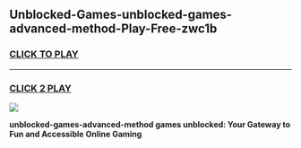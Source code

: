 
## Unblocked-Games-unblocked-games-advanced-method-Play-Free-zwc1b
<h3>
<a href="https://premium76.site?title=unblocked-games-advanced-method&ref=22A">CLICK TO PLAY</a></h3>
<hr>

<h3>
<a href="https://premium76.site?title=unblocked-games-advanced-method&ref=22A">CLICK 2 PLAY</a>
  
</h3>

<a href="https://premium76.site?title=unblocked-games-advanced-method&ref=22A"><img src="https://clearcache.store/games.png"></a>


**unblocked-games-advanced-method games unblocked: Your Gateway to Fun and Accessible Online Gaming**
